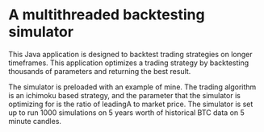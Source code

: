 # A multithreaded backtesting simulator 

This Java application is designed to backtest trading strategies on longer timeframes. This application optimizes a trading strategy by backtesting thousands of parameters and returning the best result.

The simulator is preloaded with an example of mine. The trading algorithm is an ichimoku based strategy, and the parameter that the simulator is optimizing for is the ratio of leadingA to market price. The simulator is set up to run 1000 simulations on 5 years worth of historical BTC data on 5 minute candles.    